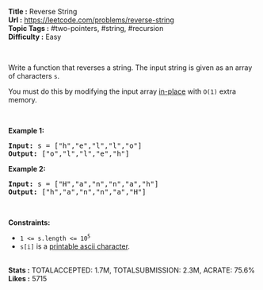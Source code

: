 <b> Title :</b> Reverse String<br> 
<b> Url :</b> https://leetcode.com/problems/reverse-string<br> 
<b> Topic Tags :</b> #two-pointers, #string, #recursion<br> 
<b> Difficulty :</b> Easy<br> 

<br><p>Write a function that reverses a string. The input string is given as an array of characters <code>s</code>.</p>

<p>You must do this by modifying the input array <a href="https://en.wikipedia.org/wiki/In-place_algorithm" target="_blank">in-place</a> with <code>O(1)</code> extra memory.</p>

<p>&nbsp;</p>
<p><strong>Example 1:</strong></p>
<pre><strong>Input:</strong> s = ["h","e","l","l","o"]
<strong>Output:</strong> ["o","l","l","e","h"]
</pre><p><strong>Example 2:</strong></p>
<pre><strong>Input:</strong> s = ["H","a","n","n","a","h"]
<strong>Output:</strong> ["h","a","n","n","a","H"]
</pre>
<p>&nbsp;</p>
<p><strong>Constraints:</strong></p>

<ul>
	<li><code>1 &lt;= s.length &lt;= 10<sup>5</sup></code></li>
	<li><code>s[i]</code> is a <a href="https://en.wikipedia.org/wiki/ASCII#Printable_characters" target="_blank">printable ascii character</a>.</li>
</ul>
<br> 
<b> Stats :</b> TOTALACCEPTED: 1.7M, TOTALSUBMISSION: 2.3M, ACRATE: 75.6%<br> 
<b> Likes :</b> 5715